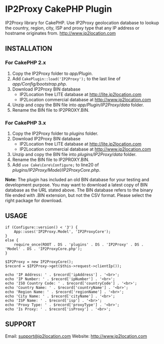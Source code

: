 # IP2Proxy CakePHP Plugin
IP2Proxy library for CakePHP. Use IP2Proxy geolocation database to lookup the country, region, city, ISP and proxy type that any IP address or hostname originates from. http://www.ip2location.com

## INSTALLATION
### For CakePHP 2.x

1. Copy the IP2Proxy folder to *app/Plugin*.
2. Add `CakePlugin::load('IP2Proxy');` to the last line of *app/Config/bootstrap.php*.
3. Download IP2Proxy BIN database
    - IP2Location free LITE database at http://lite.ip2location.com
    - IP2Location commercial database at http://www.ip2location.com
4. Unzip and copy the BIN file into *app/Plugin/IP2Proxy/data* folder. 
5. Rename the BIN file to IP2PROXY.BIN.

### For CakePHP 3.x

1. Copy the IP2Proxy folder to *plugins* folder.
2. Download IP2Proxy BIN database
    - IP2Location free LITE database at http://lite.ip2location.com
    - IP2Location commercial database at http://www.ip2location.com
3. Unzip and copy the BIN file into *plugins/IP2Proxy/data* folder. 
4. Rename the BIN file to IP2PROXY.BIN.
5. Add `use Cake\Core\Configure;` to line20 of *plugins/IP2Proxy/Model/IP2ProxyCore.php*.

**Note:** The plugin has included an old BIN database for your testing and development purpose. 
You may want to download a latest copy of BIN database as the URL stated above.
The BIN database refers to the binary file ended with .BIN extension, but not the CSV format.
Please select the right package for download.

## USAGE
```
if (Configure::version() < '3') {
    App::uses('IP2Proxy.Model', 'IP2ProxyCore');
}
else {
    require_once(ROOT . DS . 'plugins' . DS . 'IP2Proxy' . DS . 'Model' . DS . 'IP2ProxyCore.php');
}

$IP2Proxy = new IP2ProxyCore();
$record = $IP2Proxy->get($this->request->clientIp());

echo 'IP Address: ' . $record['ipAddress'] . '<br>';
echo 'IP Number: ' . $record['ipNumber'] . '<br>';
echo 'ISO Country Code: ' . $record['countryCode'] . '<br>';
echo 'Country Name: ' . $record['countryName'] . '<br>';
echo 'Region Name: ' . $record['regionName'] . '<br>';
echo 'City Name: ' . $record['cityName'] . '<br>';
echo 'ISP Name: ' . $record['isp'] . '<br>';
echo 'Proxy Type: ' . $record['proxyType'] . '<br>';
echo 'Is Proxy: ' . $record['isProxy'] . '<br>';
```

## SUPPORT
Email: support@ip2location.com
Website: http://www.ip2location.com
